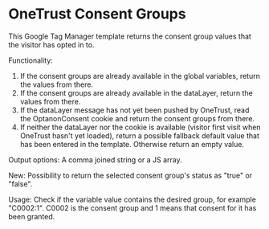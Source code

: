 # OneTrust Consent Groups

This Google Tag Manager template returns the consent group values that the visitor has opted in to.

Functionality:
1. If the consent groups are already available in the global variables, return the values from there.
2. If the consent groups are already available in the dataLayer, return the values from there.
3. If the dataLayer message has not yet been pushed by OneTrust, read the OptanonConsent cookie and return the consent groups from there.
4. If neither the dataLayer nor the cookie is available (visitor first visit when OneTrust hasn't yet loaded), return a possible fallback default value that has been entered in the template. Otherwise return an empty value.

Output options:
A comma joined string or a JS array.

New: Possibility to return the selected consent group's status as "true" or "false".

Usage:
Check if the variable value contains the desired group, for example "C0002:1". C0002 is the consent group and 1 means that consent for it has been granted.
